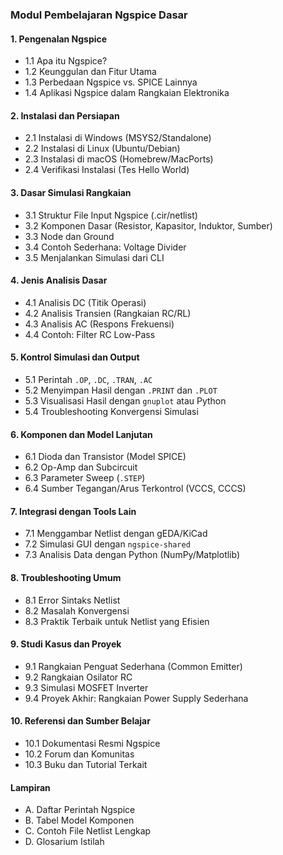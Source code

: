 ### **Modul Pembelajaran Ngspice Dasar**

#### **1. Pengenalan Ngspice**
- 1.1 Apa itu Ngspice?
- 1.2 Keunggulan dan Fitur Utama
- 1.3 Perbedaan Ngspice vs. SPICE Lainnya
- 1.4 Aplikasi Ngspice dalam Rangkaian Elektronika

#### **2. Instalasi dan Persiapan**
- 2.1 Instalasi di Windows (MSYS2/Standalone)
- 2.2 Instalasi di Linux (Ubuntu/Debian)
- 2.3 Instalasi di macOS (Homebrew/MacPorts)
- 2.4 Verifikasi Instalasi (Tes Hello World)

#### **3. Dasar Simulasi Rangkaian**
- 3.1 Struktur File Input Ngspice (.cir/netlist)
- 3.2 Komponen Dasar (Resistor, Kapasitor, Induktor, Sumber)
- 3.3 Node dan Ground
- 3.4 Contoh Sederhana: Voltage Divider
- 3.5 Menjalankan Simulasi dari CLI

#### **4. Jenis Analisis Dasar**
- 4.1 Analisis DC (Titik Operasi)
- 4.2 Analisis Transien (Rangkaian RC/RL)
- 4.3 Analisis AC (Respons Frekuensi)
- 4.4 Contoh: Filter RC Low-Pass

#### **5. Kontrol Simulasi dan Output**
- 5.1 Perintah `.OP`, `.DC`, `.TRAN`, `.AC`
- 5.2 Menyimpan Hasil dengan `.PRINT` dan `.PLOT`
- 5.3 Visualisasi Hasil dengan `gnuplot` atau Python
- 5.4 Troubleshooting Konvergensi Simulasi

#### **6. Komponen dan Model Lanjutan**
- 6.1 Dioda dan Transistor (Model SPICE)
- 6.2 Op-Amp dan Subcircuit
- 6.3 Parameter Sweep (`.STEP`)
- 6.4 Sumber Tegangan/Arus Terkontrol (VCCS, CCCS)

#### **7. Integrasi dengan Tools Lain**
- 7.1 Menggambar Netlist dengan gEDA/KiCad
- 7.2 Simulasi GUI dengan `ngspice-shared`
- 7.3 Analisis Data dengan Python (NumPy/Matplotlib)

#### **8. Troubleshooting Umum**
- 8.1 Error Sintaks Netlist
- 8.2 Masalah Konvergensi
- 8.3 Praktik Terbaik untuk Netlist yang Efisien

#### **9. Studi Kasus dan Proyek**
- 9.1 Rangkaian Penguat Sederhana (Common Emitter)
- 9.2 Rangkaian Osilator RC
- 9.3 Simulasi MOSFET Inverter
- 9.4 Proyek Akhir: Rangkaian Power Supply Sederhana

#### **10. Referensi dan Sumber Belajar**
- 10.1 Dokumentasi Resmi Ngspice
- 10.2 Forum dan Komunitas
- 10.3 Buku dan Tutorial Terkait

#### **Lampiran**
- A. Daftar Perintah Ngspice
- B. Tabel Model Komponen
- C. Contoh File Netlist Lengkap
- D. Glosarium Istilah
